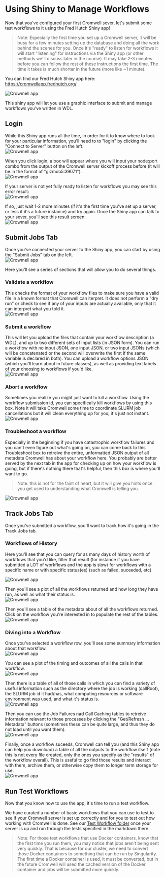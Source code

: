 

# Using Shiny to Manage Workflows
Now that you've configured your first Cromwell sever, let's submit some test workflows to it using the Fred Hutch Shiny app! 

>Note: Especially the first time you set up a Cromwell server, it will be busy for a few minutes setting up the database and doing all the work behind the scenes for you.  Once it's "ready" to listen for workflows it will start "listening" for instructions via the Shiny app (or other methods we'll discuss later in the course).   It may take 2-3 minutes before you can follow the rest of these instructions the first time. The time it takes is much shorter in the future (more like ~1 minute).

You can find our Fred Hutch Shiny app here:  https://cromwellapp.fredhutch.org/

<img src="assets/cromwell/app-front.png" title="The App looks like this." alt="Crowmell app" style="display: block; margin: auto;" />

This shiny app will let you use a graphic interface to submit and manage workflows you've written in WDL.  


## Login
While this Shiny app runs all the time, in order for it to know where to look for your particular information, you'll need to to "login" by clicking the "Connect to Server" button on the left.
<img src="assets/cromwell/connect-to-server.png" title="The App looks like this." alt="Crowmell app" style="display: block; margin: auto;" />

When you click login, a box will appear where you will input your node:port combo from the output of the Cromwell server kickoff process before (it will be in the format of "gizmob5:39071"). 
<img src="assets/cromwell/login-box.png" title="Login box will pop up" alt="Crowmell app" style="display: block; margin: auto;" />

If your server is not yet fully ready to listen for workflows you may see this error result:
<img src="assets/cromwell/invalid-server.png" title="The App can't talk to your server yet, try again in a minute." alt="Crowmell app" style="display: block; margin: auto;" />

If so, just wait 1-2 more minutes (if it's the first time you've set up a server, or less if it's a future instance) and try again.  Once the Shiny app can talk to your sever, you'll see this result screen:
<img src="assets/cromwell/valid-server.png" title="The App can talk to your server!" alt="Crowmell app" style="display: block; margin: auto;" />


## Submit Jobs Tab
Once you've connected your server to the Shiny app, you can start by using the "Submit Jobs" tab on the left.  
<img src="assets/cromwell/cromwell-app.png" title="The submit jobs tab." alt="Crowmell app" style="display: block; margin: auto;" />

Here you'll see a series of sections that will allow you to do several things. 

### Validate a workflow
This checks the format of your workflow files to make sure you have a valid file in a known format that Cromwell can iterpret.  It does not perform a "dry run" or check to see if any of your inputs are actually available, only that it can interpret what you told it. 
<img src="assets/cromwell/validate.png" title="Validate a workflow" alt="Crowmell app" style="display: block; margin: auto;" />

### Submit a workflow
This will let you upload the files that contain your workflow description (a WDL), and up to two different sets of input lists (in JSON form).  You can run a workflow with no input JSON, one input JSON, or two input JSONs (which will be concatenated or the second will overwrite the first if the same variable is declared in both).  You can upload a workflow options JSON (which you'll learn about in future classes), as well as providing text labels of your choosing to workflows if you'd like.  
<img src="assets/cromwell/submit.png" title="Submit a workflow" alt="Crowmell app" style="display: block; margin: auto;" />


### Abort a workflow
Sometimes you realize you might just want to kill a workflow.  Using the workflow submission id, you can specifically kill workflows by using this box.  Note it will take Cromwell some time to coordinate SLURM job cancellations but it will clean everything up for you, it's just not instant. 
<img src="assets/cromwell/abort.png" title="Abort a workflow" alt="Crowmell app" style="display: block; margin: auto;" />

### Troubleshoot a workflow
Especially in the beginning if you have catastrophic workflow failures and you can't even figure out what's going on, you can come back to this Troubleshoot box to retreive the entire, unformatted JSON output of all metadata Cromwell has about your workflow here.  You probably are better served by the next tab in the app for checking up on how your workflow is going, but if there's nothing there that's helpful, then this box is where you'll want to go.  
> Note: this is not for the faint of heart, but it will give you hints once you get used to understanding what Cromwell is telling you.  
<img src="assets/cromwell/validate.png" title="Troubleshoot a workflow" alt="Crowmell app" style="display: block; margin: auto;" />


## Track Jobs Tab

Once you've submitted a workflow, you'll want to track how it's going in the Track Jobs tab. 

### Workflows of History
Here you'll see that you can query for as many days of history worth of workflows that you'd like, filter that result (for instance if you have submitted a LOT of workflows and the app is slow) for workflows with a specific name or with specific status(es) (such as failed, suceeded, etc). 

<img src="assets/cromwell/cromwell-app.png" title="Top of the Track Jobs tab" alt="Crowmell app" style="display: block; margin: auto;" />

Then you'll see a plot of all the workflows returned and how long they have run, as well as what their status is. 
<img src="assets/cromwell/workflows-run.png" title="Workflow plot" alt="Crowmell app" style="display: block; margin: auto;" />

Then you'll see a table of the metadata about of all the workflows returned.  Click on the workflow you're interested in to populate the rest of the tables. 
<img src="assets/cromwell/cromwell-overview.png" title="Workflow table" alt="Crowmell app" style="display: block; margin: auto;" />

### Diving into a Workflow
Once you've selected a workflow row, you'll see some summary information about that workflow.
<img src="assets/cromwell/workflow-overview.png" title="Workflow overview summary" alt="Crowmell app" style="display: block; margin: auto;" />

You can see a plot of the timing and outcomes of all the calls in that workflow.
<img src="assets/cromwell/workflow-calls.png" title="Workflow calls" alt="Crowmell app" style="display: block; margin: auto;" />


Then there is a table of all of those calls in which you can find a variety of useful information such as the directory where the job is working (callRoot), the SLURM job id it had/has, what computing resources or software environment was used, and what it's status is.  
<img src="assets/cromwell/job-list.png" title="Job list" alt="Crowmell app" style="display: block; margin: auto;" />



Then you can use the Job Failures nad Call Caching tables to retreive information relevant to those processes by clicking the "Get/Refresh ... Metadata" buttons (sometimes these can be quite large, and thus they do not load until you want them).   
<img src="assets/cromwell/failures-caching.png" title="Job failures and call caching" alt="Crowmell app" style="display: block; margin: auto;" />



Finally, once a workflow suceeds, Cromwell can tell you (and this Shiny app can help you download) a table of all the outputs to the workflow itself (note this is not every file created, only the ones you specify as the "results" of the workflow overall).  This is useful to go find those results and interact with them, archive them, or otherwise copy them to longer term storage for use.  
<img src="assets/cromwell/workflow-outputs.png" title="Workflow outputs" alt="Crowmell app" style="display: block; margin: auto;" />





## Run Test Workflows
Now that you know how to use the app, it's time to run a test workflow.  

We have curated a number of basic workflows that you can use to test to see if your Cromwell server is set up correctly and for you to test out how working with Cromwell is done. 
See our [Test Workflow folder](https://github.com/FredHutch/diy-cromwell-server/tree/main/testWorkflows) once your server is up and run through the tests specified in the markdown there. 


> Note: For those test workflows that use Docker containers, know that the first time you run them, you may notice that jobs aren't being sent very quickly.  That is because for our cluster, we need to convert those Docker containers to something that can be run by Singularity.  The first time a Docker container is used, it must be converted, but in the future Cromwell will used the cached version of the Docker container and jobs will be submitted more quickly. 





